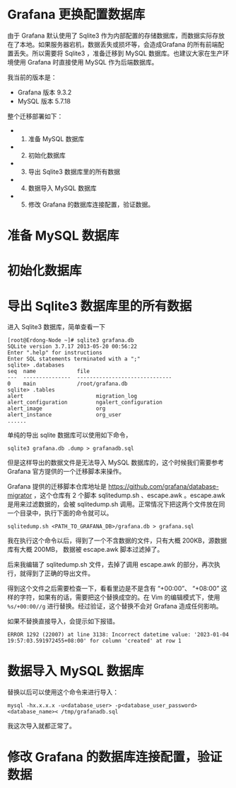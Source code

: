# Grafana 更换配置数据库

由于 Grafana 默认使用了 Sqlite3 作为内部配置的存储数据库，而数据实际存放在了本地。如果服务器宕机，数据丢失或损坏等，会造成Grafana 的所有前端配置丢失。所以需要将 Sqlite3 ，准备迁移到 MySQL 数据库。也建议大家在生产环境使用 Grafana 时直接使用 MySQL 作为后端数据库。

我当前的版本是：

* Grafana 版本 9.3.2
* MySQL 版本 5.7.18

整个迁移部署如下：

* 1. 准备 MySQL 数据库
* 2. 初始化数据库
* 3. 导出 Sqlite3 数据库里的所有数据
* 4. 数据导入 MySQL 数据库
* 5. 修改 Grafana 的数据库连接配置，验证数据。

# 准备 MySQL 数据库


# 初始化数据库

# 导出 Sqlite3 数据库里的所有数据

进入 Sqlite3 数据库，简单查看一下
```
[root@Erdong-Node ~]# sqlite3 grafana.db
SQLite version 3.7.17 2013-05-20 00:56:22
Enter ".help" for instructions
Enter SQL statements terminated with a ";"
sqlite> .databases
seq  name             file
---  ---------------  ------------------------------
0    main             /root/grafana.db
sqlite> .tables
alert                       migration_log
alert_configuration         ngalert_configuration
alert_image                 org
alert_instance              org_user
......
```

单纯的导出 sqlite 数据库可以使用如下命令，

```
sqlite3 grafana.db .dump > grafanadb.sql
```

但是这样导出的数据文件是无法导入 MySQL 数据库的，这个时候我们需要参考 Grafana 官方提供的一个迁移脚本来操作。

Grafana 提供的迁移脚本仓库地址是 https://github.com/grafana/database-migrator ，这个仓库有 2 个脚本 sqlitedump.sh 、escape.awk 。escape.awk 是用来过滤数据的，会被 sqlitedump.sh 调用。正常情况下把这两个文件放在同一个目录中，执行下面的命令就可以。

```
sqlitedump.sh <PATH_TO_GRAFANA_DB>/grafana.db > grafana.sql
```

我在执行这个命令以后，得到了一个不含数据的文件，只有大概 200KB，源数据库有大概 200MB， 数据被 escape.awk 脚本过滤掉了。

后来我编辑了 sqlitedump.sh 文件，去掉了调用 escape.awk 的部分，再次执行，就得到了正确的导出文件。

得到这个文件之后需要检查一下，看看里边是不是含有 “+00:00”、 “+08:00” 这样的字符，如果有的话，需要把这个替换成空的。在 Vim 的编辑模式下，使用 `%s/+00:00//g` 进行替换。经过验证，这个替换不会对 Grafana 造成任何影响。

如果不替换直接导入，会提示如下报错。

```
ERROR 1292 (22007) at line 3138: Incorrect datetime value: '2023-01-04 19:57:03.591972455+08:00' for column 'created' at row 1
```

# 数据导入 MySQL 数据库

替换以后可以使用这个命令来进行导入：

```
mysql -hx.x.x.x -u<database_user> -p<database_user_password> <database_name>< /tmp/grafanadb.sql
```
我这次导入就都正常了。

# 修改 Grafana 的数据库连接配置，验证数据